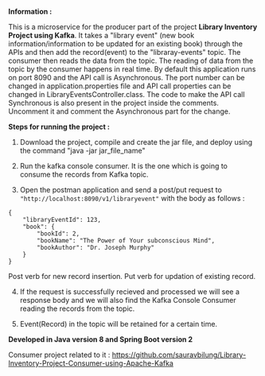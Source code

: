 **Information :**

This is a microservice for the producer part of the project **Library Inventory Project using Kafka**. It takes a "library event" (new book information/information to be updated for an existing book) through the APIs and then add the record(event) to the "libraray-events" topic. The consumer then reads the data from the topic. The reading of data from the topic by the consumer happens in real time. By default this application runs on port 8090 and the API call is Asynchronous. The port number can be changed in application.properties file and API call properties can be changed in LibraryEventsController.class. The code to make the API call Synchronous is also present in the project inside the comments. Uncomment it and comment the Asynchronous part for the change.


**Steps for running the project :**

1. Download the project, compile and create the jar file, and deploy using the command "java -jar jar_file_name"

2. Run the kafka console consumer. It is the one which is going to consume the records from Kafka topic.

3. Open the postman application and send a post/put request to ``` "http://localhost:8090/v1/libraryevent" ``` with the body as follows : 

```
{
    "libraryEventId": 123,
    "book": {
        "bookId": 2,
        "bookName": "The Power of Your subconscious Mind",
        "bookAuthor": "Dr. Joseph Murphy"
    }
}
```
Post verb for new record insertion.
Put verb for updation of existing record.

4. If the request is successfully recieved and processed we will see a response body and we will also find the 
Kafka Console Consumer reading the records from the topic.

5. Event(Record) in the topic will be retained for a certain time.

**Developed in Java version 8 and Spring Boot version 2**

Consumer project related to it : https://github.com/sauravbilung/Library-Inventory-Project-Consumer-using-Apache-Kafka



 






